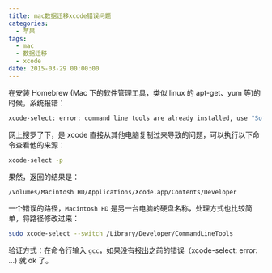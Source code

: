 ```yaml
---
title: mac数据迁移xcode错误问题
categories:
  - 苹果
tags:
  - mac
  - 数据迁移
  - xcode
date: 2015-03-29 00:00:00
---
```



在安装 Homebrew (Mac 下的软件管理工具，类似 linux 的 apt-get、yum 等)的时候，系统报错：

```bash
xcode-select: error: command line tools are already installed, use "Software Update" to install updates
```
网上搜罗了下，是 xcode 直接从其他电脑复制过来导致的问题，可以执行以下命令查看他的来源：

```bash
xcode-select -p
```

果然，返回的结果是：

```bash
/Volumes/Macintosh HD/Applications/Xcode.app/Contents/Developer
```
一个错误的路径，`Macintosh HD` 是另一台电脑的硬盘名称，处理方式也比较简单，将路径修改过来：

```bash
sudo xcode-select --switch /Library/Developer/CommandLineTools
```

验证方式：在命令行输入 `gcc`，如果没有报出之前的错误（xcode-select: error: ...) 就 ok 了。
